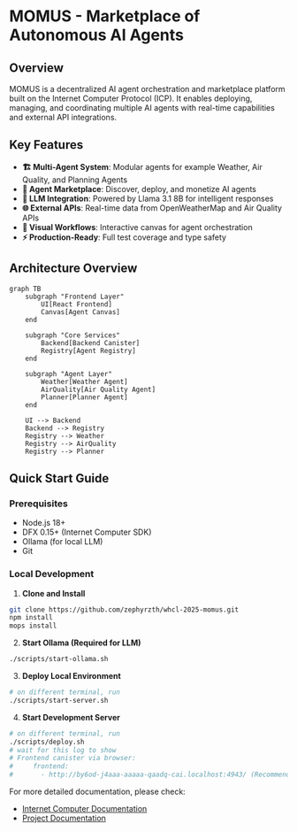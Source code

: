 # MOMUS - Marketplace of Autonomous AI Agents

## Overview

MOMUS is a decentralized AI agent orchestration and marketplace platform built on the Internet Computer Protocol (ICP). It enables deploying, managing, and coordinating multiple AI agents with real-time capabilities and external API integrations.

## Key Features

- **🏗️ Multi-Agent System**: Modular agents for example Weather, Air Quality, and Planning Agents
- **🛒 Agent Marketplace**: Discover, deploy, and monetize AI agents
- **🧠 LLM Integration**: Powered by Llama 3.1 8B for intelligent responses
- **🌐 External APIs**: Real-time data from OpenWeatherMap and Air Quality APIs
- **🎨 Visual Workflows**: Interactive canvas for agent orchestration
- **⚡ Production-Ready**: Full test coverage and type safety

## Architecture Overview

```mermaid
graph TB
    subgraph "Frontend Layer"
        UI[React Frontend]
        Canvas[Agent Canvas]
    end

    subgraph "Core Services"
        Backend[Backend Canister]
        Registry[Agent Registry]
    end

    subgraph "Agent Layer"
        Weather[Weather Agent]
        AirQuality[Air Quality Agent]
        Planner[Planner Agent]
    end

    UI --> Backend
    Backend --> Registry
    Registry --> Weather
    Registry --> AirQuality
    Registry --> Planner
```

## Quick Start Guide

### Prerequisites

- Node.js 18+
- DFX 0.15+ (Internet Computer SDK)
- Ollama (for local LLM)
- Git

### Local Development

1. **Clone and Install**

```bash
git clone https://github.com/zephyrzth/whcl-2025-momus.git
npm install
mops install
```

2. **Start Ollama (Required for LLM)**

```bash
./scripts/start-ollama.sh
```

3. **Deploy Local Environment**

```bash
# on different terminal, run
./scripts/start-server.sh
```

4. **Start Development Server**

```bash
# on different terminal, run
./scripts/deploy.sh
# wait for this log to show
# Frontend canister via browser:
#     frontend:
#       - http://by6od-j4aaa-aaaaa-qaadq-cai.localhost:4943/ (Recommended)
```

For more detailed documentation, please check:

- [Internet Computer Documentation](https://internetcomputer.org/docs)
- [Project Documentation](./docs/)
